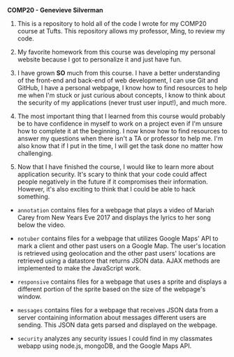 **COMP20 - Genevieve Silverman**

1) This is a repository to hold all of the code I wrote for my COMP20 course 
at Tufts. This repository allows my professor, Ming, to review my code.

2) My favorite homework from this course was developing my personal website 
because I got to personalize it and just have fun.

3) I have grown **SO** much from this course. I have a better understanding 
of the front-end and back-end of web development, I can use Git and GitHub, 
I have a personal webpage, I know how to find resources to help me when I'm 
stuck or just curious about concepts, I know to think about the security of 
my applications (never trust user input!), and much more.

4) The most important thing that I learned from this course would probably be 
to have confidence in myself to work on a project even if I'm unsure how to 
complete it at the beginning. I now know how to find resources to answer my 
questions when there isn't a TA or professor to help me. I'm also know that 
if I put in the time, I will get the task done no matter how challenging.

5) Now that I have finished the course, I would like to learn more about 
application security. It's scary to think that your code could affect 
people negatively in the future if it compromises their information. However, 
it's also exciting to think that I could be able to hack something. 



* `annotation` contains files for a webpage that plays a video of Mariah
Carey from New Years Eve 2017 and displays the lyrics to her song below the
video.

* `notuber` contains files for a webpage that utilizes Google Maps' API to mark
a client and other past users on a Google Map. The user's location is retrieved
using geolocation and the other past users' locations are retrieved using
a datastore that returns JSON data. AJAX methods are implemented to make
the JavaScript work.

* `responsive` contains files for a webpage that uses a sprite and displays
a different portion of the sprite based on the size of the webpage's window.

* `messages` contains files for a webpage that receives JSON data from a server
containing information about messages different users are sending. This JSON
data gets parsed and displayed on the webpage.

* `security` analyzes any security issues I could find in my classmates webapp
using node.js, mongoDB, and the Google Maps API. 